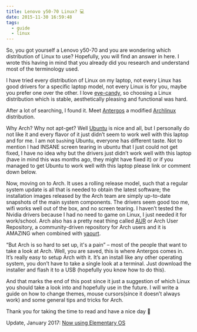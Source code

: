 ```yaml
---
title: Lenovo y50-70 Linux? 💻
date: 2015-11-30 16:59:48
tags: 
  - guide
  - linux
---
```

So, you got yourself a Lenovo y50-70 and you are wondering which distribution of Linux to use? Hopefully, you will find an answer in here. I wrote this having in mind that you already did you research and understand most of the terminology used.

<!--more-->

I have tried every distribution of Linux on my laptop, not every Linux has good drivers for a specific laptop model, not every Linux is for you, maybe you prefer one over the other. I love [eye-candy](http://www.urbandictionary.com/define.php?term=eye+candy), so choosing a Linux distribution which is stable, aesthetically pleasing and functional was hard.

After a lot of searching, I found it. Meet [Antergos](https://antergos.com/) a modified [Archlinux](https://www.archlinux.org/) distribution.

Why Arch? Why not apt-get? Well [Ubuntu](https://www.ubuntu.com/) is nice and all, but I personally do not like it and every flavor of it just didn’t seem to work well with this laptop and for me. I am not `bash`ing Ubuntu, everyone has different taste. Not to mention I had INSANE screen tearing in ubuntu that I just could not get fixed, I have no idea why but the drivers just didn’t work well with this laptop (have in mind this was months ago, they might have fixed it) or if you managed to get Ubuntu to work well with this laptop please link or comment down below.

Now, moving on to Arch. It uses a rolling release model, such that a regular system update is all that is needed to obtain the latest software; the installation images released by the Arch team are simply up-to-date snapshots of the main system components. The drivers seem good too me, wifi works well out of the box, and no screen tearing. I haven’t tested the Nvidia drivers because I had no need to game on Linux, I just needed it for work/school. Arch also has a pretty neat thing called [AUR](https://aur.archlinux.org/) or Arch User Repository, a community-driven repository for Arch users and it is AMAZING when combined with [yaourt](https://wiki.archlinux.org/index.php/AUR_helpers).

“But Arch is so hard to set up, it's a pain” – most of the people that want to take a look at Arch. Well, you are saved, this is where Antergos comes in. It’s really easy to setup Arch with it. It’s an install like any other operating system, you don’t have to take a single look at a terminal. Just download the installer and flash it to a USB (hopefully you know how to do this).

And that marks the end of this post since it just a suggestion of which Linux you should take a look into and hopefully use in the future. I will write a guide on how to change themes, mouse cursors(since it doesn’t always work) and some general tips and tricks for Arch.

Thank you for taking the time to read and have a nice day 🙂

Update, January 2017: [Now using Elementary OS](https://damir.tech/new-os-setup-with-elementary)
